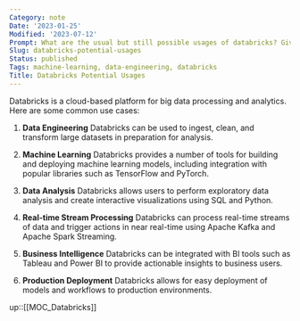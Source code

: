 ```yaml
---
Category: note
Date: '2023-01-25'
Modified: '2023-07-12'
Prompt: What are the usual but still possible usages of databricks? Give me examples.
Slug: databricks-potential-usages
Status: published
Tags: machine-learning, data-engineering, databricks
Title: Databricks Potential Usages
---
```

Databricks is a cloud-based platform for big data processing and analytics. Here are some common use cases:

1. **Data Engineering**
Databricks can be used to ingest, clean, and transform large datasets in preparation for analysis.

2. **Machine Learning**
Databricks provides a number of tools for building and deploying machine learning models, including integration with popular libraries such as TensorFlow and PyTorch.

3. **Data Analysis**
Databricks allows users to perform exploratory data analysis and create interactive visualizations using SQL and Python.

4. **Real-time Stream Processing**
Databricks can process real-time streams of data and trigger actions in near real-time using Apache Kafka and Apache Spark Streaming.

5. **Business Intelligence**
Databricks can be integrated with BI tools such as Tableau and Power BI to provide actionable insights to business users.

6. **Production Deployment**
Databricks allows for easy deployment of models and workflows to production environments.

up::[[MOC_Databricks]]
